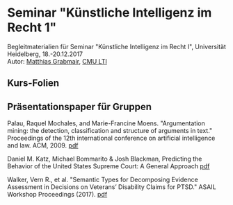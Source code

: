 # Seminar "Künstliche Intelligenz im Recht 1"
Begleitmaterialien für Seminar "Künstliche Intelligenz im Recht I", Universität Heidelberg, 18.-20.12.2017  
Autor: [Matthias Grabmair](http://www.andrew.cmu.edu/user/mgrabmai), [CMU LTI](https://www.lti.cs.cmu.edu)

## Kurs-Folien

## Präsentationspaper für Gruppen

Palau, Raquel Mochales, and Marie-Francine Moens. "Argumentation mining: the detection, classification and structure of arguments in text." Proceedings of the 12th international conference on artificial intelligence and law. ACM, 2009. [pdf](https://lirias.kuleuven.be/bitstream/123456789/234784/1/MochalesMoensICAIL09.pdf)

Daniel M. Katz, Michael Bommarito & Josh Blackman, Predicting the Behavior of the United States Supreme Court: A General Approach [pdf](https://arxiv.org/pdf/1407.6333.pdf)

Walker, Vern R., et al. "Semantic Types for Decomposing Evidence Assessment in Decisions on Veterans’ Disability Claims for PTSD." ASAIL Workshop Proceedings (2017). [pdf](https://people.hofstra.edu/vern_r_walker/WalkerEtAl_DecomposingEvidenceAssessment_ASAIL2017.pdf)

